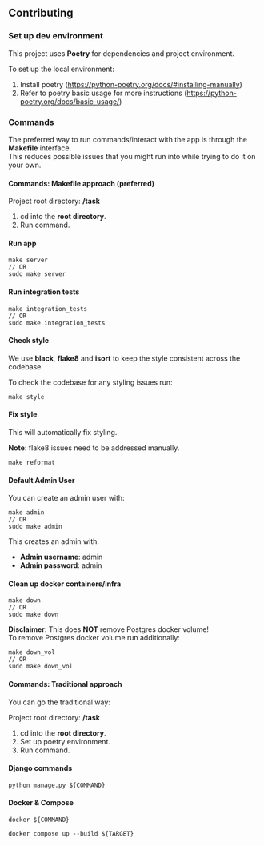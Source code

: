 ## Contributing
### Set up dev environment
This project uses **Poetry** for dependencies and project environment.

To set up the local environment:
1. Install poetry (https://python-poetry.org/docs/#installing-manually)
2. Refer to poetry basic usage for more instructions (https://python-poetry.org/docs/basic-usage/)

### Commands
The preferred way to run commands/interact with the app is through the **Makefile** interface. \
This reduces possible issues that you might run into while trying to do it on your own.

#### Commands: Makefile approach (preferred)
Project root directory: **/task**

1. cd into the **root directory**.
2. Run command.

#### Run app
```commandline
make server
// OR
sudo make server
```

#### Run integration tests
```commandline
make integration_tests
// OR
sudo make integration_tests
```

#### Check style
We use **black**, **flake8** and **isort** to keep the style consistent across the codebase.

To check the codebase for any styling issues run:
```commandline
make style
```

#### Fix style
This will automatically fix styling.

**Note**: flake8 issues need to be addressed manually.
```commandline
make reformat
```

#### Default Admin User
You can create an admin user with:

```commandline
make admin
// OR
sudo make admin
```

This creates an admin with:
- **Admin username**: admin 
- **Admin password**: admin

#### Clean up docker containers/infra
```commandline
make down
// OR
sudo make down
```
**Disclaimer**: This does **NOT** remove Postgres docker volume!\
To remove Postgres docker volume run additionally:
```commandline
make down_vol
// OR
sudo make down_vol
```

#### Commands: Traditional approach
You can go the traditional way:

Project root directory: **/task**

1. cd into the **root directory**.
2. Set up poetry environment.
2. Run command.

#### Django commands
```commandline
python manage.py ${COMMAND}
```

#### Docker & Compose
```commandline
docker ${COMMAND}
```

```commandline
docker compose up --build ${TARGET} 
```


